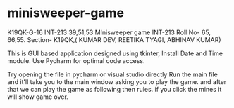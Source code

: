 # minisweeper-game
K19QK-G-16 INT-213 39,51,53
MInisweeper game INT-213 Roll No- 65, 66,55. Section- K19QK,( KUMAR DEV, REETIKA TYAGI, ABHINAV KUMAR)

This is GUI based application designed using tkinter,
 Install Date and Time module.
Use Pycharm for optimal code access.

Try opening the file in pycharm or visual studio directly Run the main file and it'll take you to the main window asking you to play the game. and after that we can play the game 
as following then rules. if you click the mines it will show game over.
